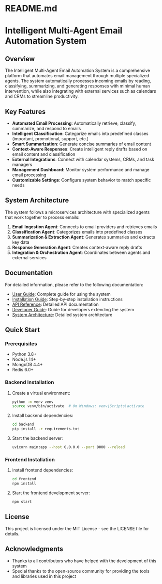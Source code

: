 # README.md

# Intelligent Multi-Agent Email Automation System

## Overview

The Intelligent Multi-Agent Email Automation System is a comprehensive platform that automates email management through multiple specialized agents. The system automatically processes incoming emails by reading, classifying, summarizing, and generating responses with minimal human intervention, while also integrating with external services such as calendars and CRMs to streamline productivity.

## Key Features

- **Automated Email Processing**: Automatically retrieve, classify, summarize, and respond to emails
- **Intelligent Classification**: Categorize emails into predefined classes (important, promotional, support, etc.)
- **Smart Summarization**: Generate concise summaries of email content
- **Context-Aware Responses**: Create intelligent reply drafts based on email content and classification
- **External Integrations**: Connect with calendar systems, CRMs, and task managers
- **Management Dashboard**: Monitor system performance and manage email processing
- **Customizable Settings**: Configure system behavior to match specific needs

## System Architecture

The system follows a microservices architecture with specialized agents that work together to process emails:

1. **Email Ingestion Agent**: Connects to email providers and retrieves emails
2. **Classification Agent**: Categorizes emails into predefined classes
3. **Summarization & Extraction Agent**: Generates summaries and extracts key data
4. **Response Generation Agent**: Creates context-aware reply drafts
5. **Integration & Orchestration Agent**: Coordinates between agents and external services

## Documentation

For detailed information, please refer to the following documentation:

- [User Guide](./docs/user_guide.md): Complete guide for using the system
- [Installation Guide](./docs/installation_guide.md): Step-by-step installation instructions
- [API Reference](./docs/api_reference.md): Detailed API documentation
- [Developer Guide](./docs/developer_guide.md): Guide for developers extending the system
- [System Architecture](./docs/diagrams/system_architecture.md): Detailed system architecture

## Quick Start

### Prerequisites

- Python 3.8+
- Node.js 14+
- MongoDB 4.4+
- Redis 6.0+

### Backend Installation

1. Create a virtual environment:
   ```bash
   python -m venv venv
   source venv/bin/activate  # On Windows: venv\Scripts\activate
   ```

2. Install backend dependencies:
   ```bash
   cd backend
   pip install -r requirements.txt
   ```

3. Start the backend server:
   ```bash
   uvicorn main:app --host 0.0.0.0 --port 8000 --reload
   ```

### Frontend Installation

1. Install frontend dependencies:
   ```bash
   cd frontend
   npm install
   ```

2. Start the frontend development server:
   ```bash
   npm start
   ```

## License

This project is licensed under the MIT License - see the LICENSE file for details.

## Acknowledgments

- Thanks to all contributors who have helped with the development of this system
- Special thanks to the open-source community for providing the tools and libraries used in this project
